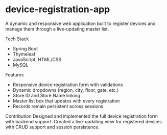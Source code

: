 # device-registration-app
A dynamic and responsive web application built to register devices and manage them through a live-updating master list.

Tech Stack
- Spring Boot
- Thymeleaf
- JavaScript, HTML/CSS
- MySQL

Features
- Responsive device registration form with validations
- Dynamic dropdowns (region, city, floor, gate, etc.)
- Store ID and Store Name linking
- Master list box that updates with every registration
- Records remain persistent across sessions

Contribution
Designed and implemented the full device registration form with backend support. Created a live-updating view for registered devices with CRUD support and session persistence.
